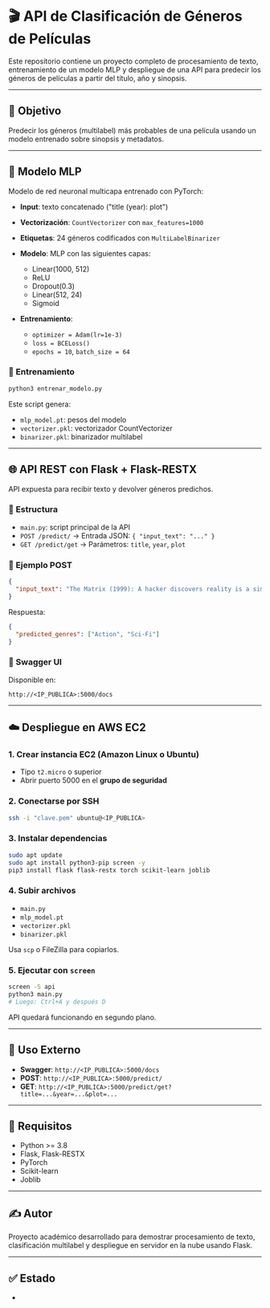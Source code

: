 # 🎬 API de Clasificación de Géneros de Películas

Este repositorio contiene un proyecto completo de procesamiento de texto, entrenamiento de un modelo MLP y despliegue de una API para predecir los géneros de películas a partir del título, año y sinopsis.

---

## 📌 Objetivo

Predecir los géneros (multilabel) más probables de una película usando un modelo entrenado sobre sinopsis y metadatos.

---

## 🧠 Modelo MLP

Modelo de red neuronal multicapa entrenado con PyTorch:

- **Input**: texto concatenado ("title (year): plot")

- **Vectorización**: `CountVectorizer` con `max_features=1000`

- **Etiquetas**: 24 géneros codificados con `MultiLabelBinarizer`

- **Modelo**: MLP con las siguientes capas:

  - Linear(1000, 512)
  - ReLU
  - Dropout(0.3)
  - Linear(512, 24)
  - Sigmoid

- **Entrenamiento**:

  - `optimizer = Adam(lr=1e-3)`
  - `loss = BCELoss()`
  - `epochs = 10`, `batch_size = 64`

### 🔁 Entrenamiento

```bash
python3 entrenar_modelo.py
```

Este script genera:

- `mlp_model.pt`: pesos del modelo
- `vectorizer.pkl`: vectorizador CountVectorizer
- `binarizer.pkl`: binarizador multilabel

---

## 🌐 API REST con Flask + Flask-RESTX

API expuesta para recibir texto y devolver géneros predichos.

### 📂 Estructura

- `main.py`: script principal de la API
- `POST /predict/` → Entrada JSON: `{ "input_text": "..." }`
- `GET /predict/get` → Parámetros: `title`, `year`, `plot`

### 🔁 Ejemplo POST

```json
{
  "input_text": "The Matrix (1999): A hacker discovers reality is a simulation controlled by machines."
}
```

Respuesta:

```json
{
  "predicted_genres": ["Action", "Sci-Fi"]
}
```

### 🧪 Swagger UI

Disponible en:

```
http://<IP_PUBLICA>:5000/docs
```

---

## ☁️ Despliegue en AWS EC2

### 1. Crear instancia EC2 (Amazon Linux o Ubuntu)

- Tipo `t2.micro` o superior
- Abrir puerto 5000 en el **grupo de seguridad**

### 2. Conectarse por SSH

```bash
ssh -i "clave.pem" ubuntu@<IP_PUBLICA>
```

### 3. Instalar dependencias

```bash
sudo apt update
sudo apt install python3-pip screen -y
pip3 install flask flask-restx torch scikit-learn joblib
```

### 4. Subir archivos

- `main.py`
- `mlp_model.pt`
- `vectorizer.pkl`
- `binarizer.pkl`

Usa `scp` o FileZilla para copiarlos.

### 5. Ejecutar con `screen`

```bash
screen -S api
python3 main.py
# Luego: Ctrl+A y después D
```

API quedará funcionando en segundo plano.

---

## 🔗 Uso Externo

- **Swagger**: `http://<IP_PUBLICA>:5000/docs`
- **POST**: `http://<IP_PUBLICA>:5000/predict/`
- **GET**: `http://<IP_PUBLICA>:5000/predict/get?title=...&year=...&plot=...`

---

## 🧾 Requisitos

- Python >= 3.8
- Flask, Flask-RESTX
- PyTorch
- Scikit-learn
- Joblib

---

## ✍️ Autor

Proyecto académico desarrollado para demostrar procesamiento de texto, clasificación multilabel y despliegue en servidor en la nube usando Flask.

---

## ✅ Estado

-
